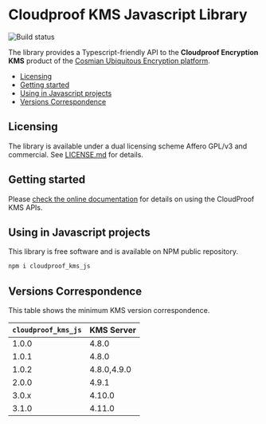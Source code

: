# Cloudproof KMS Javascript Library

![Build status](https://github.com/Cosmian/cloudproof_js/actions/workflows/ci.yml/badge.svg?branch=main)

The library provides a Typescript-friendly API to the **Cloudproof Encryption KMS** product of the [Cosmian Ubiquitous Encryption platform](https://cosmian.com).

<!-- toc -->

- [Licensing](#licensing)
- [Getting started](#getting-started)
- [Using in Javascript projects](#using-in-javascript-projects)
- [Versions Correspondence](#versions-correspondence)

<!-- tocstop -->

## Licensing

The library is available under a dual licensing scheme Affero GPL/v3 and commercial. See [LICENSE.md](LICENSE.md) for details.

## Getting started

Please [check the online documentation](https://docs.cosmian.com/cosmian_key_management_system/) for details on using the CloudProof KMS APIs.

## Using in Javascript projects

This library is free software and is available on NPM public repository.

```bash
npm i cloudproof_kms_js
```

## Versions Correspondence

This table shows the minimum KMS version correspondence.

| `cloudproof_kms_js` | KMS Server  |
| ------------------- | ----------- |
| 1.0.0               | 4.8.0       |
| 1.0.1               | 4.8.0       |
| 1.0.2               | 4.8.0,4.9.0 |
| 2.0.0               | 4.9.1       |
| 3.0.x               | 4.10.0      |
| 3.1.0               | 4.11.0      |
